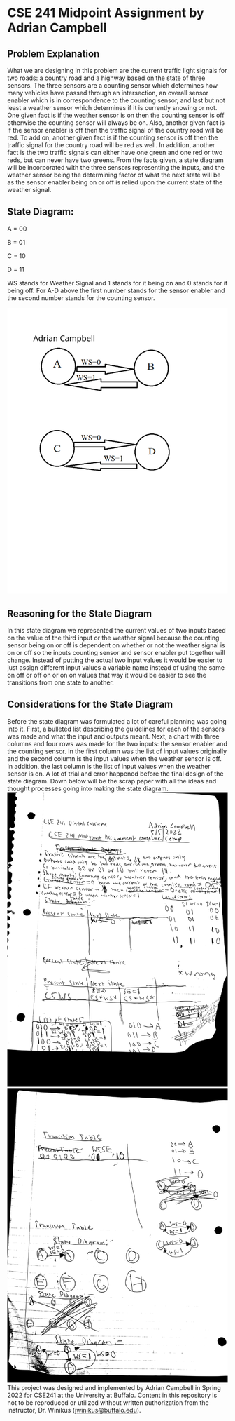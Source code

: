 # CSE 241 Midpoint Assignment by Adrian Campbell
## Problem Explanation
  What we are designing in this problem are the current traffic light signals for two roads: a country road and a highway based on the state of three sensors. 
The three sensors are a counting sensor which determines how many vehicles have passed through an intersection, an overall sensor enabler which is in correspondence to the counting sensor, and last but not least a weather sensor which determines if it is currently snowing or not. One given fact is if the weather sensor is on then the 
counting sensor is off otherwise the counting sensor will always be on. Also, another given fact is if the sensor enabler is off then the traffic signal of the country road will be red. To add on, another given fact is if the counting sensor is off then the traffic signal for the country road will be red as well. In addition, another fact is the two traffic signals can either have one green and one red or two reds, but can never have two greens. From the facts given, a state diagram will be incorporated with the three sensors representing the inputs, and the weather sensor being the determining factor of what the next state will be as the sensor enabler being on or off is relied upon the current state of the weather signal. 
## State Diagram: 
A = 00

B = 01

C = 10

D = 11

WS stands for Weather Signal and 1 stands for it being on and 0 stands for it being off. For A-D above the first number stands for the sensor enabler and the second number stands for the counting sensor.

![State Diagram](State-Diagram.svg)
## Reasoning for the State Diagram
  In this state diagram we represented the current values of two inputs based on the value of the third input or the weather signal because the counting sensor being on or off is dependent on whether or not the weather signal is on or off so the inputs counting sensor and sensor enabler put together will change. Instead of putting the actual two input values it would be easier to just assign different input values a variable name instead of using the same on off or off on or on on values that way it would be easier to see the transitions from one state to another. 
## Considerations for the State Diagram
  Before the state diagram was formulated a lot of careful planning was going into it. First, a bulleted list describing the guidelines for each of the sensors was made and what the input and outputs meant. Next, a chart with three columns and four rows was made for the two inputs: the sensor enabler and the counting sensor. In the first column was the list of input values originally and the second column is the input values when the weather sensor is off. In addition, the last column is the list of input values when the weather sensor is on. A lot of trial and error happened before the final design of the state diagram. Down below will be the scrap paper with all the ideas and thought processes going into making the state diagram.
![Front Page of Scrap Paper](IMG-0396.svg)
![Back Page of Scrap Paper](IMG-0397.svg)
This project was designed and implemented by Adrian Campbell in
Spring 2022 for CSE241 at the University at Buffalo. Content in this
repository is not to be reproduced or utilized without written
authorization from the instructor, Dr. Winikus (jwinikus@buffalo.edu). 



